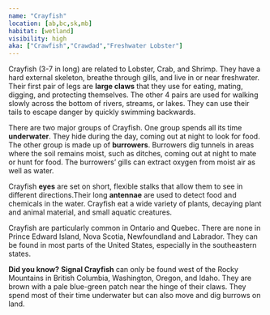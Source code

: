```yaml
---
name: "Crayfish"
location: [ab,bc,sk,mb]
habitat: [wetland]
visibility: high
aka: ["Crawfish","Crawdad","Freshwater Lobster"]
---
```

Crayfish (3-7 in long) are related to Lobster, Crab, and Shrimp. They have a hard external skeleton, breathe through gills, and live in or near freshwater. Their first pair of legs are **large claws** that they use for eating, mating, digging, and protecting themselves. The other 4 pairs are used for walking slowly across the bottom of rivers, streams, or lakes. They can use their tails to escape danger by quickly swimming backwards.

There are two major groups of Crayfish. One group spends all its time **underwater**. They hide during the day, coming out at night to look for food. The other group is made up of **burrowers**. Burrowers dig tunnels in areas where the soil remains moist, such as ditches, coming out at night to mate or hunt for food. The burrowers’ gills can extract oxygen from moist air as well as water.

Crayfish **eyes** are set on short, flexible stalks that allow them to see in different directions.Their long **antennae** are used to detect food and chemicals in the water. Crayfish eat a wide variety of plants, decaying plant and animal material, and small aquatic creatures.

Crayfish are particularly common in Ontario and Quebec. There are none in Prince Edward Island, Nova Scotia, Newfoundland and Labrador. They can be found in most parts of the United States, especially in the southeastern states.

**Did you know?** **Signal Crayfish** can only be found west of the Rocky Mountains in British Columbia, Washington, Oregon, and Idaho. They are brown with a pale blue-green patch near the hinge of their claws. They spend most of their time underwater but can also move and dig burrows on land.
